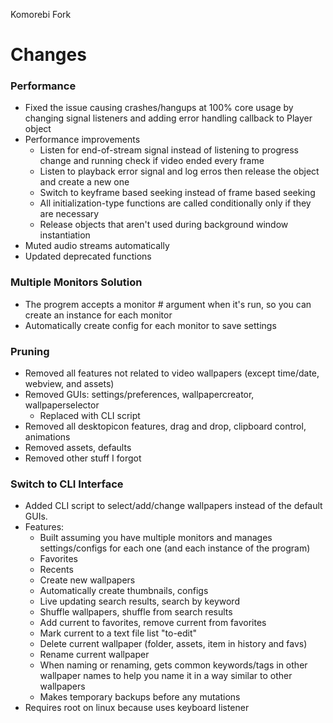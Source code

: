 Komorebi Fork
# Changes

### Performance

- Fixed the issue causing crashes/hangups at 100% core usage by changing signal listeners and adding error handling callback to Player object
- Performance improvements
  - Listen for end-of-stream signal instead of listening to progress change and running check if video ended every frame
  - Listen to playback error signal and log erros then release the object and create a new one
  - Switch to keyframe based seeking instead of frame based seeking
  - All initialization-type functions are called conditionally only if they are necessary
  - Release objects that aren't used during background window instantiation
- Muted audio streams automatically
- Updated deprecated functions

### Multiple Monitors Solution

- The progrem accepts a monitor # argument when it's run, so you can create an instance for each monitor
- Automatically create config for each monitor to save settings

### Pruning

- Removed all features not related to video wallpapers (except time/date, webview, and assets)
- Removed GUIs: settings/preferences, wallpapercreator, wallpaperselector
  - Replaced with CLI script
- Removed all desktopicon features, drag and drop, clipboard control, animations
- Removed assets, defaults
- Removed other stuff I forgot

### Switch to CLI Interface

- Added CLI script to select/add/change wallpapers instead of the default GUIs.
- Features:
  - Built assuming you have multiple monitors and manages settings/configs for each one (and each instance of the program)
  - Favorites
  - Recents
  - Create new wallpapers
  - Automatically create thumbnails, configs
  - Live updating search results, search by keyword
  - Shuffle wallpapers, shuffle from search results
  - Add current to favorites, remove current from favorites
  - Mark current to a text file list "to-edit"
  - Delete current wallpaper (folder, assets, item in history and favs)
  - Rename current wallpaper
  - When naming or renaming, gets common keywords/tags in other wallpaper names to help you name it in a way similar to other wallpapers
  - Makes temporary backups before any mutations
- Requires root on linux because uses keyboard listener 

